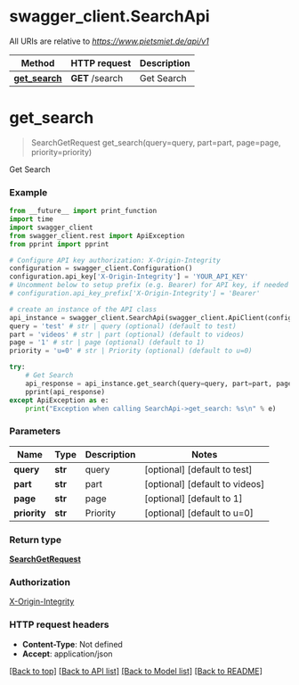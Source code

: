 # swagger_client.SearchApi

All URIs are relative to *https://www.pietsmiet.de/api/v1*

Method | HTTP request | Description
------------- | ------------- | -------------
[**get_search**](SearchApi.md#get_search) | **GET** /search | Get Search

# **get_search**
> SearchGetRequest get_search(query=query, part=part, page=page, priority=priority)

Get Search

### Example
```python
from __future__ import print_function
import time
import swagger_client
from swagger_client.rest import ApiException
from pprint import pprint

# Configure API key authorization: X-Origin-Integrity
configuration = swagger_client.Configuration()
configuration.api_key['X-Origin-Integrity'] = 'YOUR_API_KEY'
# Uncomment below to setup prefix (e.g. Bearer) for API key, if needed
# configuration.api_key_prefix['X-Origin-Integrity'] = 'Bearer'

# create an instance of the API class
api_instance = swagger_client.SearchApi(swagger_client.ApiClient(configuration))
query = 'test' # str | query (optional) (default to test)
part = 'videos' # str | part (optional) (default to videos)
page = '1' # str | page (optional) (default to 1)
priority = 'u=0' # str | Priority (optional) (default to u=0)

try:
    # Get Search
    api_response = api_instance.get_search(query=query, part=part, page=page, priority=priority)
    pprint(api_response)
except ApiException as e:
    print("Exception when calling SearchApi->get_search: %s\n" % e)
```

### Parameters

Name | Type | Description  | Notes
------------- | ------------- | ------------- | -------------
 **query** | **str**| query | [optional] [default to test]
 **part** | **str**| part | [optional] [default to videos]
 **page** | **str**| page | [optional] [default to 1]
 **priority** | **str**| Priority | [optional] [default to u&#x3D;0]

### Return type

[**SearchGetRequest**](SearchGetRequest.md)

### Authorization

[X-Origin-Integrity](../README.md#X-Origin-Integrity)

### HTTP request headers

 - **Content-Type**: Not defined
 - **Accept**: application/json

[[Back to top]](#) [[Back to API list]](../README.md#documentation-for-api-endpoints) [[Back to Model list]](../README.md#documentation-for-models) [[Back to README]](../README.md)

